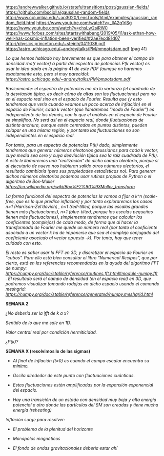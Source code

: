 https://andrewwalker.github.io/statefultransitions/post/gaussian-fields/
https://github.com/bsciolla/gaussian-random-fields
http://www.columbia.edu/~ap3020/LensTools/html/examples/gaussian_random_field.html
https://www.youtube.com/watch?v=_llA2q1rlSg
https://www.youtube.com/watch?v=chsLw2siRW0
https://www.forbes.com/sites/startswithabang/2019/05/11/ask-ethan-how-well-has-cosmic-inflation-been-verified/#2ae7ecd81d07
http://physics.princeton.edu/~steinh/0411036.pdf
https://astro.uchicago.edu/~andrey/talks/PM/pmpotsdam.pdf (pag 41)

*Lo que hemos hablado hoy brevemente es que para obtener el campo de densidad rho(r vector) a partir del espectro de potencias P(k vector) es usar la idea dada en la página 41 de este PDF (aunque no haremos exactamente esto, pero sí muy parecido): https://astro.uchicago.edu/~andrey/talks/PM/pmpotsdam.pdf*

*Básicamente: el espectro de potencias me da la varianza (el cuadrado de la desviación típica, es decir cómo de altas son las fluctuaciones) pero no en el espacio real sino en el espacio de Fourier. Resulta que (y esto tendremos que verlo cuando veamos un poco acerca de inflación) en el espacio de Fourier, cada k vector (que llamaremos "modo de Fourier") es independiente de los demás, con lo que el análisis en el espacio de Fourier se simplifica. No será así en el espacio real, donde fluctuaciones de distinta anchura, aunque estén centradas en puntos distintos, pueden solapar en una misma región, y por tanto las fluctuaciones no son independientes en el espacio real.*

*Por tanto, para un espectro de potencias P(k) dado, simplemente tendremos que generar números aleatorios gaussianos para cada k vector, cuya media sea cero y cuya desviación típica sea la raíz cuadrada de P(k). A esto le llamaremos una "realización" de dicho campo aleatorio, porque si al ejecutarlo de nuevo nos hubieran salido otros números aleatorios, el resultado cambiaría (pero sus propiedades estadísticas no). Para generar dichos números aleatorios podemos usar rutinas propias de Python o el algoritmo de Box-Muller https://en.wikipedia.org/wiki/Box%E2%80%93Muller_transform*

*La forma funcional del espectro de potencias la vamos a fijar a k^n (scale-free, que es lo que predice inflación) y por tanto exploraremos los casos n=1 (Harrison-Zel'dovich) , n<1 (red-tilted, porque las escalas grandes tienen más fluctuaciones), n>1 (blue-tilted, porque las escalas pequeñas tienen más fluctuaciones), simplemente tendremos que calcular los coeficientes (complejos) de cada modo, de forma que al hacer la transformada de Fourier me quede un número real (por tanto el coeficiente asociado a un vector k ha de imponerse que sea el complejo conjugado del coeficiente asociado al vector opuesto -k). Por tanto, hay que tener cuidado con esto.*

*El resto es saber usar la FFT en 3D, y discretizar el espacio de Fourier en "cubos". Para ello está bien consultar el libro "Numerical Recipes", que por cierto, está en las referencias recomendadas en la ayuda del algoritmo FFT de numpy: https://numpy.org/doc/stable/reference/routines.fft.html#module-numpy.fft . El resultado será el campo de densidad (en el espacio real) en 3D, que podremos visualizar tomando rodajas en dicho espacio usando el comando meshgrid: https://numpy.org/doc/stable/reference/generated/numpy.meshgrid.html*

**SEMANA 2**

*¿No debería ser la ifft de k a x?*

*Sentido de lo que me sale en 1D.*

*Valor central real por condición hermiticidad.*

*¿P(k)?*

**SEMANA X (resolvimos lo de las sigmas)**

* *Al final de inflación (t=0) es cuando el campo escalar encuentra su mínimo.*

* *Oscila alrededor de este punto con fluctuaciones cuánticas.*

* *Estas fluctuaciones están amplificadas por la expansión exponencial del espacio.*

* *Hay una transición de un estado con densidad muy baja y alta energía potencial a otro donde las partículas del SM son creadas y tiene mucha energía (reheating)*

*Inflación surge para resolver:*

* *El problema de la plenitud del horizonte*

* *Monopolos magnéticos*

* *El fondo de ondas gravitacionales debería estar ahí*